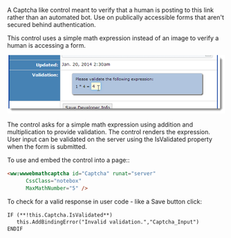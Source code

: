 ﻿A Captcha like control meant to verify that a human is posting to this link rather than an automated bot. Use on publically accessible forms that aren't secured behind authentication.

This control uses a simple math expression instead of an image to verify a human is accessing a form. 

![](IMAGES%2FWebControls%2FControls%2FMathCapture.png)

The control asks for a simple math expression using addition and multiplication to provide validation. The control renders the expression. User input can be validated on the server using the IsValidated property when the form is submitted.

To use and embed the control into a page::
```html
<ww:wwwebmathcaptcha id="Captcha" runat="server" 
      CssClass="notebox" 
      MaxMathNumber="5" />
```

To check for a valid response in user code - like a Save button click:

```foxpro
IF (**!this.Captcha.IsValidated**)
   this.AddBindingError("Invalid validation.","Captcha_Input")
ENDIF
```